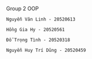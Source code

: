 Group 2 OOP

    Nguyễn Văn Linh - 20520613

    Hồng Gia Hy - 20520561

    Đỗ Trọng Tình - 20520318

    Nguyễn Huy Trí Dũng - 20520459


